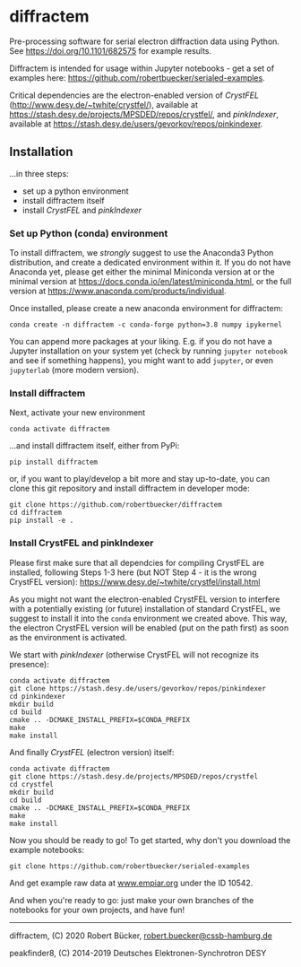 # diffractem

Pre-processing software for serial electron diffraction data using Python.
See https://doi.org/10.1101/682575 for example results.

Diffractem is intended for usage within Jupyter notebooks - get a set of examples here: https://github.com/robertbuecker/serialed-examples.

Critical dependencies are the electron-enabled version of _CrystFEL_ (http://www.desy.de/~twhite/crystfel/), available at https://stash.desy.de/projects/MPSDED/repos/crystfel/, 
and _pinkIndexer_, available at https://stash.desy.de/users/gevorkov/repos/pinkindexer.

## Installation
...in three steps:
* set up a python environment
* install diffractem itself
* install _CrystFEL_ and _pinkIndexer_

### Set up Python (conda) environment 

To install diffractem, we _strongly_ suggest to use the Anaconda3 Python distribution, and create a dedicated environment within it.
If you do not have Anaconda yet, please get either the minimal Miniconda version at or the minimal version at https://docs.conda.io/en/latest/miniconda.html, or the full version at https://www.anaconda.com/products/individual.

Once installed, please create a new anaconda environment for diffractem:
```
conda create -n diffractem -c conda-forge python=3.8 numpy ipykernel
```
You can append more packages at your liking. 
E.g. if you do not have a Jupyter installation on your system yet (check by running `jupyter notebook` and see if something happens), you might want to add `jupyter`, or even `jupyterlab` (more modern version).

### Install diffractem

Next, activate your new environment
```
conda activate diffractem
```
...and install diffractem itself, either from PyPi:
```
pip install diffractem
```
or, if you want to play/develop a bit more and stay up-to-date, you can clone this git repository and install diffractem in developer mode:
```
git clone https://github.com/robertbuecker/diffractem
cd diffractem
pip install -e .
```

### Install CrystFEL and pinkIndexer
Please first make sure that all dependcies for compiling CrystFEL are installed, following Steps 1-3 here (but NOT Step 4 - it is the wrong CrystFEL version):
https://www.desy.de/~twhite/crystfel/install.html

As you might not want the electron-enabled CrystFEL version to interfere with a potentially existing (or future) installation of standard CrystFEL, we suggest to install it into the `conda` environment we created above.
This way, the electron CrystFEL version will be enabled (put on the path first) as soon as the environment is activated.

We start with _pinkIndexer_ (otherwise CrystFEL will not recognize its presence):
```
conda activate diffractem
git clone https://stash.desy.de/users/gevorkov/repos/pinkindexer
cd pinkindexer
mkdir build
cd build
cmake .. -DCMAKE_INSTALL_PREFIX=$CONDA_PREFIX
make
make install
```

And finally _CrystFEL_ (electron version) itself:
```
conda activate diffractem
git clone https://stash.desy.de/projects/MPSDED/repos/crystfel
cd crystfel
mkdir build
cd build
cmake .. -DCMAKE_INSTALL_PREFIX=$CONDA_PREFIX
make
make install
```

Now you should be ready to go! To get started, why don't you download the example notebooks:
```
git clone https://github.com/robertbuecker/serialed-examples
```
And get example raw data at www.empiar.org under the ID 10542.

And when you're ready to go: just make your own branches of the notebooks for your own projects, and have fun!

---
diffractem, (C) 2020 Robert Bücker, robert.buecker@cssb-hamburg.de

peakfinder8, (C) 2014-2019 Deutsches Elektronen-Synchrotron DESY